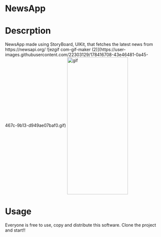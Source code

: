 
# NewsApp

<h1>Descrption</h1>
NewsApp made using StoryBoard, UIKit, that fetches the latest news from https://newsapi.org/
![ezgif com-gif-maker (2)](https://user-images.githubusercontent.com/22303129/178416708-43e46481-0a45-467c-9b13-d949ae07baf0.gif)
<img align="center" alt="gif" src="https://user-images.githubusercontent.com/22303129/177269471-c7a5aa3b-f2c5-4330-8caf-e83b83d2b6f7.gif" width="200" height="450" data-animated-image="" style="max-width: 100%;">

<h1>Usage</h1>
Everyone is free to use, copy and distribute this software. Clone the project and start!!

